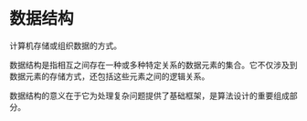 # 数据结构

计算机存储或组织数据的方式。

数据结构是指相互之间存在一种或多种特定关系的数据元素的集合。它不仅涉及到数据元素的存储方式，还包括这些元素之间的逻辑关系。

数据结构的意义在于它为处理复杂问题提供了基础框架，是算法设计的重要组成部分。
